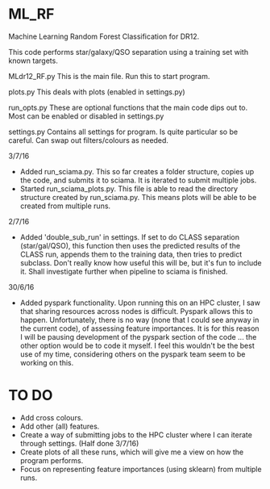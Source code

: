# ML_RF
Machine Learning Random Forest Classification for DR12.

This code performs star/galaxy/QSO separation using a training set with known targets.

MLdr12_RF.py 
This is the main file. Run this to start program.

plots.py 
This deals with plots (enabled in settings.py)

run_opts.py 
These are optional functions that the main code dips out to. Most can be enabled or disabled in settings.py

settings.py
Contains all settings for program. Is quite particular so be careful. Can swap out filters/colours as needed.


3/7/16
- Added run_sciama.py. This so far creates a folder structure, copies up the code, and submits it to sciama. It is iterated to submit multiple jobs.
- Started run_sciama_plots.py. This file is able to read the directory structure created by run_sciama.py. This means plots will be able to be created from multiple runs.

2/7/16
- Added 'double_sub_run' in settings. If set to do CLASS separation (star/gal/QSO), this function then uses the predicted results of the CLASS run, appends them to the training data, then tries to predict subclass. Don't really know how useful this will be, but it's fun to include it. Shall investigate further when pipeline to sciama is finished.

30/6/16
 - Added pyspark functionality. Upon running this on an HPC cluster, I saw that sharing resources across nodes is difficult. Pyspark allows this to happen. Unfortunately, there is no way (none that I could see anyway in the current code), of assessing feature importances. It is for this reason I will be pausing development of the pyspark section of the code ... the other option would be to code it myself. I feel this wouldn't be the best use of my time, considering others on the pyspark team seem to be working on this.
 
# TO DO

- Add cross colours.
- Add other (all) features.
- Create a way of submitting jobs to the HPC cluster where I can iterate through settings. (Half done 3/7/16)
- Create plots of all these runs, which will give me a view on how the program performs.
- Focus on representing feature importances (using sklearn) from multiple runs.

